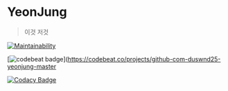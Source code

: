 # YeonJung

> 이것 저것

[![Maintainability](https://api.codeclimate.com/v1/badges/ae2259c6740032a1614a/maintainability)](https://codeclimate.com/github/duswnd25/yeonjung/maintainability)

[![codebeat badge](https://codebeat.co/badges/44171ab0-abfe-4507-b654-96750a571373)](https://codebeat.co/projects/github-com-duswnd25-yeonjung-master

[![Codacy Badge](https://api.codacy.com/project/badge/Grade/d26a9338364140e3b4ee828ecc280468)](https://www.codacy.com/app/duswnd25/yeonjung?utm_source=github.com&amp;utm_medium=referral&amp;utm_content=duswnd25/yeonjung&amp;utm_campaign=Badge_Grade)
